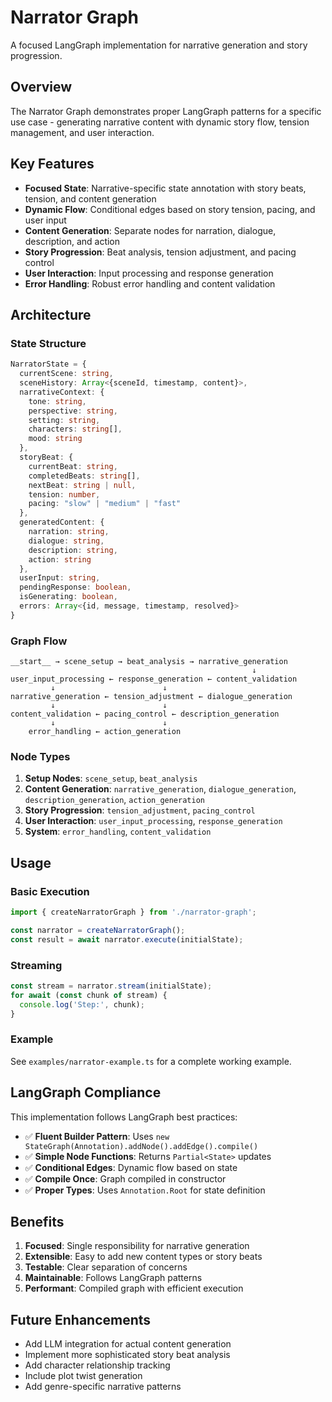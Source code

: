 # Narrator Graph

A focused LangGraph implementation for narrative generation and story progression.

## Overview

The Narrator Graph demonstrates proper LangGraph patterns for a specific use case - generating narrative content with dynamic story flow, tension management, and user interaction.

## Key Features

- **Focused State**: Narrative-specific state annotation with story beats, tension, and content generation
- **Dynamic Flow**: Conditional edges based on story tension, pacing, and user input
- **Content Generation**: Separate nodes for narration, dialogue, description, and action
- **Story Progression**: Beat analysis, tension adjustment, and pacing control
- **User Interaction**: Input processing and response generation
- **Error Handling**: Robust error handling and content validation

## Architecture

### State Structure

```typescript
NarratorState = {
  currentScene: string,
  sceneHistory: Array<{sceneId, timestamp, content}>,
  narrativeContext: {
    tone: string,
    perspective: string,
    setting: string,
    characters: string[],
    mood: string
  },
  storyBeat: {
    currentBeat: string,
    completedBeats: string[],
    nextBeat: string | null,
    tension: number,
    pacing: "slow" | "medium" | "fast"
  },
  generatedContent: {
    narration: string,
    dialogue: string,
    description: string,
    action: string
  },
  userInput: string,
  pendingResponse: boolean,
  isGenerating: boolean,
  errors: Array<{id, message, timestamp, resolved}>
}
```

### Graph Flow

```
__start__ → scene_setup → beat_analysis → narrative_generation
                                                      ↓
user_input_processing ← response_generation ← content_validation
         ↓                        ↓
narrative_generation ← tension_adjustment ← dialogue_generation
         ↓                        ↓
content_validation ← pacing_control ← description_generation
         ↓                        ↓
    error_handling ← action_generation
```

### Node Types

1. **Setup Nodes**: `scene_setup`, `beat_analysis`
2. **Content Generation**: `narrative_generation`, `dialogue_generation`, `description_generation`, `action_generation`
3. **Story Progression**: `tension_adjustment`, `pacing_control`
4. **User Interaction**: `user_input_processing`, `response_generation`
5. **System**: `error_handling`, `content_validation`

## Usage

### Basic Execution

```typescript
import { createNarratorGraph } from './narrator-graph';

const narrator = createNarratorGraph();
const result = await narrator.execute(initialState);
```

### Streaming

```typescript
const stream = narrator.stream(initialState);
for await (const chunk of stream) {
  console.log('Step:', chunk);
}
```

### Example

See `examples/narrator-example.ts` for a complete working example.

## LangGraph Compliance

This implementation follows LangGraph best practices:

- ✅ **Fluent Builder Pattern**: Uses `new StateGraph(Annotation).addNode().addEdge().compile()`
- ✅ **Simple Node Functions**: Returns `Partial<State>` updates
- ✅ **Conditional Edges**: Dynamic flow based on state
- ✅ **Compile Once**: Graph compiled in constructor
- ✅ **Proper Types**: Uses `Annotation.Root` for state definition

## Benefits

1. **Focused**: Single responsibility for narrative generation
2. **Extensible**: Easy to add new content types or story beats
3. **Testable**: Clear separation of concerns
4. **Maintainable**: Follows LangGraph patterns
5. **Performant**: Compiled graph with efficient execution

## Future Enhancements

- Add LLM integration for actual content generation
- Implement more sophisticated story beat analysis
- Add character relationship tracking
- Include plot twist generation
- Add genre-specific narrative patterns
